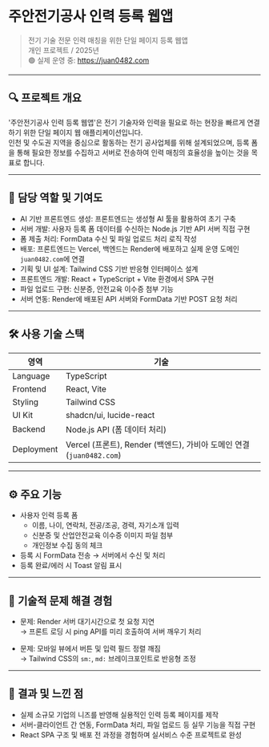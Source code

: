 # 주안전기공사 인력 등록 웹앱

> 전기 기술 전문 인력 매칭을 위한 단일 페이지 등록 웹앱  
> 개인 프로젝트 / 2025년  
> 🟢 실제 운영 중: https://juan0482.com

---

## 🔍 프로젝트 개요

'주안전기공사 인력 등록 웹앱'은 전기 기술자와 인력을 필요로 하는 현장을 빠르게 연결하기 위한 단일 페이지 웹 애플리케이션입니다.  
인천 및 수도권 지역을 중심으로 활동하는 전기 공사업체를 위해 설계되었으며, 등록 폼을 통해 필요한 정보를 수집하고 서버로 전송하여 인력 매칭의 효율성을 높이는 것을 목표로 합니다.

---

## 💼 담당 역할 및 기여도

- AI 기반 프론트엔드 생성: 프론트엔드는 생성형 AI 툴을 활용하여 초기 구축
- 서버 개발: 사용자 등록 폼 데이터를 수신하는 Node.js 기반 API 서버 직접 구현
- 폼 제출 처리: FormData 수신 및 파일 업로드 처리 로직 작성
- 배포: 프론트엔드는 Vercel, 백엔드는 Render에 배포하고 실제 운영 도메인 `juan0482.com`에 연결
- 기획 및 UI 설계: Tailwind CSS 기반 반응형 인터페이스 설계
- 프론트엔드 개발: React + TypeScript + Vite 환경에서 SPA 구현
- 파일 업로드 구현: 신분증, 안전교육 이수증 첨부 기능
- 서버 연동: Render에 배포된 API 서버와 FormData 기반 POST 요청 처리

---

## 🛠️ 사용 기술 스택

| 영역       | 기술                                                                  |
| ---------- | --------------------------------------------------------------------- |
| Language   | TypeScript                                                            |
| Frontend   | React, Vite                                                           |
| Styling    | Tailwind CSS                                                          |
| UI Kit     | shadcn/ui, lucide-react                                               |
| Backend    | Node.js API (폼 데이터 처리)                                          |
| Deployment | Vercel (프론트), Render (백엔드), 가비아 도메인 연결 (`juan0482.com`) |

---

## ⚙️ 주요 기능

- 사용자 인력 등록 폼
  - 이름, 나이, 연락처, 전공/조공, 경력, 자기소개 입력
  - 신분증 및 산업안전교육 이수증 이미지 파일 첨부
  - 개인정보 수집 동의 체크
- 등록 시 FormData 전송 → 서버에서 수신 및 처리
- 등록 완료/에러 시 Toast 알림 표시

---

## 🚧 기술적 문제 해결 경험


- 문제: Render 서버 대기시간으로 첫 요청 지연  
  → 프론트 로딩 시 ping API를 미리 호출하여 서버 깨우기 처리

- 문제: 모바일 뷰에서 버튼 및 입력 필드 정렬 깨짐  
  → Tailwind CSS의 `sm:`, `md:` 브레이크포인트로 반응형 조정

---

## 🎯 결과 및 느낀 점

- 실제 소규모 기업의 니즈를 반영해 실용적인 인력 등록 페이지를 제작
- 서버-클라이언트 간 연동, FormData 처리, 파일 업로드 등 실무 기능을 직접 구현
- React SPA 구조 및 배포 전 과정을 경험하며 실서비스 수준 프로젝트로 완성
